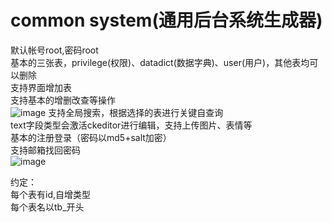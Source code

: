 # common system(通用后台系统生成器)
 默认帐号root,密码root<br>
 基本的三张表，privilege(权限)、datadict(数据字典)、user(用户)，其他表均可以删除<br>
 支持界面增加表<br>
 支持基本的增删改查等操作<br>
<img src="https://github.com/Dreamlu/common-system/tree/master/comsys/1.png" alt="image" style="max-width:100%;">
 支持全局搜索，根据选择的表进行关键自查询<br>
 text字段类型会激活ckeditor进行编辑，支持上传图片、表情等<br>
 基本的注册登录（密码以md5+salt加密）<br>
 支持邮箱找回密码<br>
<img src="https://github.com/Dreamlu/common-system/tree/master/comsys/2.png" alt="image" style="max-width:100%;">

 约定：<br>
 每个表有id,自增类型<br>
 每个表名以tb_开头<br>

